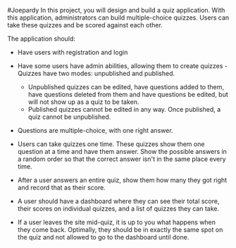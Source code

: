 #Joepardy
In this project, you will design and build a quiz application. With this application, administrators can build multiple-choice quizzes. Users can take these quizzes and be scored against each other.

The application should:
- Have users with registration and login
- Have some users have admin abilities, allowing them to create quizzes
-Quizzes have two modes: unpublished and published.
  - Unpublished quizzes can be edited, have questions added to them, have questions deleted from them and have questions be edited, but will not show up as a quiz to be taken.
  - Published quizzes cannot be edited in any way. Once published, a quiz cannot be unpublished.
  
- Questions are multiple-choice, with one right answer.
- Users can take quizzes one time. These quizzes show them one question at a time and have them answer. Show the possible answers in a random order so that the correct answer isn't in the same place every time.
- After a user answers an entire quiz, show them how many they got right and record that as their score.
- A user should have a dashboard where they can see their total score, their scores on individual quizzes, and a list of quizzes they can take.
- If a user leaves the site mid-quiz, it is up to you what happens when they come back. Optimally, they should be in exactly the same spot on the quiz and not allowed to go to the dashboard until done.
